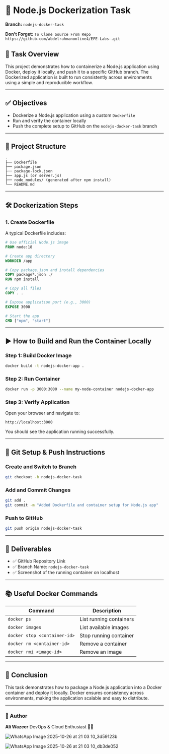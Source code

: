 # 🚀 Node.js Dockerization Task

**Branch:** `nodejs-docker-task`

**Don't Forget:** `To Clone Source From Repo https://github.com/abdelrahmanonline4/EFE-Labs-.git`

## 📌 Task Overview

This project demonstrates how to containerize a Node.js application using Docker, deploy it locally, and push it to a specific GitHub branch. The Dockerized application is built to run consistently across environments using a simple and reproducible workflow.

---

## ✅ Objectives

* Dockerize a Node.js application using a custom `Dockerfile`
* Run and verify the container locally
* Push the complete setup to GitHub on the `nodejs-docker-task` branch

---

## 📂 Project Structure

```
.
├── Dockerfile
├── package.json
├── package-lock.json
├── app.js (or server.js)
├── node_modules/ (generated after npm install)
└── README.md
```

---

## 🛠 Dockerization Steps

### **1. Create Dockerfile**

A typical Dockerfile includes:

```dockerfile
# Use official Node.js image
FROM node:18

# Create app directory
WORKDIR /app

# Copy package.json and install dependencies
COPY package*.json ./
RUN npm install

# Copy all files
COPY . .

# Expose application port (e.g., 3000)
EXPOSE 3000

# Start the app
CMD ["npm", "start"]
```

---

## ▶ How to Build and Run the Container Locally

### **Step 1: Build Docker Image**

```bash
docker build -t nodejs-docker-app .
```

### **Step 2: Run Container**

```bash
docker run -p 3000:3000 --name my-node-container nodejs-docker-app
```

### **Step 3: Verify Application**

Open your browser and navigate to:

```
http://localhost:3000
```

You should see the application running successfully.

---

## 🌿 Git Setup & Push Instructions

### **Create and Switch to Branch**

```bash
git checkout -b nodejs-docker-task
```

### **Add and Commit Changes**

```bash
git add .
git commit -m "Added Dockerfile and container setup for Node.js app"
```

### **Push to GitHub**

```bash
git push origin nodejs-docker-task
```

---

## 📸 Deliverables

* ✅ GitHub Repository Link
* ✅ Branch Name: `nodejs-docker-task`
* ✅ Screenshot of the running container on localhost

---

## 📚 Useful Docker Commands

| Command                      | Description             |
| ---------------------------- | ----------------------- |
| `docker ps`                  | List running containers |
| `docker images`              | List available images   |
| `docker stop <container-id>` | Stop running container  |
| `docker rm <container-id>`   | Remove a container      |
| `docker rmi <image-id>`      | Remove an image         |

---

## 🎯 Conclusion

This task demonstrates how to package a Node.js application into a Docker container and deploy it locally. Docker ensures consistency across environments, making the application scalable and easy to distribute.

---

### 🔗 Author

**Ali Wazeer**
DevOps & Cloud Enthusiast 👨‍💻

![WhatsApp Image 2025-10-26 at 21 03 10_3d59123b](https://github.com/user-attachments/assets/1e39a81c-adeb-4e14-a341-53cf7d298a15)


![WhatsApp Image 2025-10-26 at 21 03 10_db3de052](https://github.com/user-attachments/assets/f0f36318-2855-4d96-915c-ea1e8514cad3)


